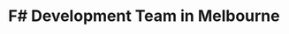 ---
title: F# Development Team in Melbourne
permalink: /landings/locations/melbourne/developer/f-
technology: F#
location: Melbourne
---